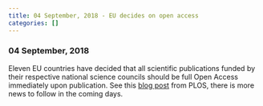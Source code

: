 ```yaml
---
title: 04 September, 2018 - EU decides on open access
categories: []
---
```


### 04 September, 2018

Eleven EU countries have decided that all scientific publications
funded by their respective national science councils should be full
Open Access immediately upon publication. See this [blog
post](https://blogs.plos.org/plos/2018/09/open-access-publishing-forges-ahead-in-europe/)
from PLOS, there is more news to follow in the coming days.
